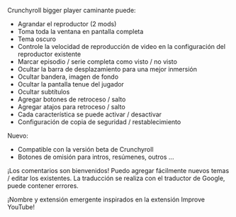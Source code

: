 Crunchyroll bigger player caminante puede:
 - Agrandar el reproductor (2 mods)
 - Toma toda la ventana en pantalla completa
 - Tema oscuro
 - Controle la velocidad de reproducción de video en la configuración del reproductor existente
 - Marcar episodio / serie completa como visto / no visto
 - Ocultar la barra de desplazamiento para una mejor inmersión
 - Ocultar bandera, imagen de fondo
 - Ocultar la pantalla tenue del jugador
 - Ocultar subtítulos
 - Agregar botones de retroceso / salto
 - Agregar atajos para retroceso / salto
 - Cada característica se puede activar / desactivar
 - Configuración de copia de seguridad / restablecimiento

Nuevo:
 - Compatible con la versión beta de Crunchyroll
 - Botones de omisión para intros, resúmenes, outros ...

¡Los comentarios son bienvenidos!
Puedo agregar fácilmente nuevos temas / editar los existentes.
La traducción se realiza con el traductor de Google, puede contener errores.

¡Nombre y extensión emergente inspirados en la extensión Improve YouTube!
